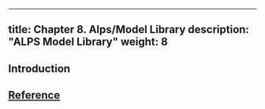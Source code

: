 
---
title: Chapter 8. Alps/Model Library
description: "ALPS Model Library"
weight: 8
---

## Introduction

## [Reference](reference)

